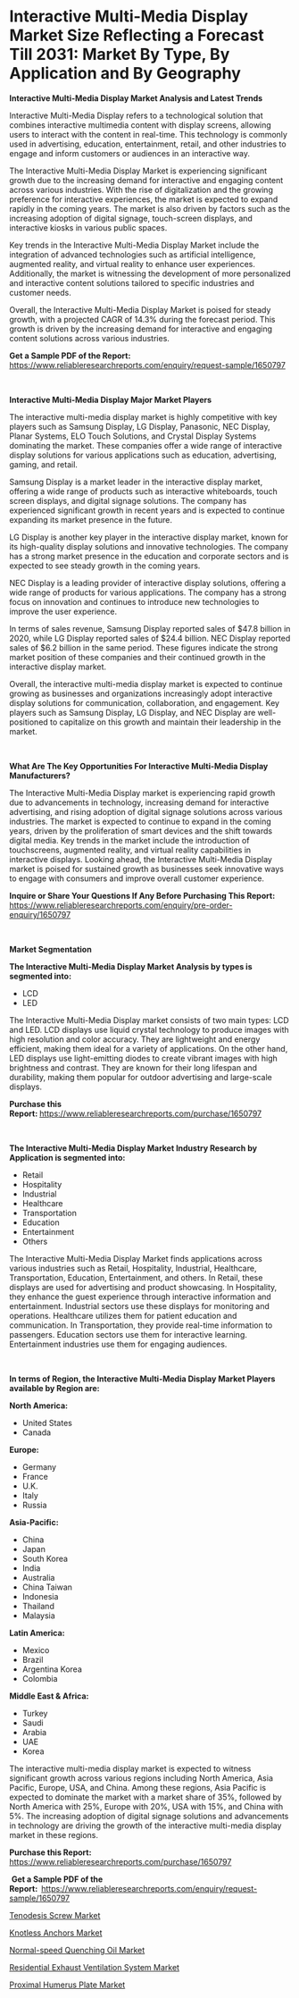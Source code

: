 <p><h1>Interactive Multi-Media Display Market Size Reflecting a Forecast Till 2031: Market By Type, By Application and By Geography</h1></p><p><strong>Interactive Multi-Media Display Market Analysis and Latest Trends</strong></p>
<p><p>Interactive Multi-Media Display refers to a technological solution that combines interactive multimedia content with display screens, allowing users to interact with the content in real-time. This technology is commonly used in advertising, education, entertainment, retail, and other industries to engage and inform customers or audiences in an interactive way.</p><p>The Interactive Multi-Media Display Market is experiencing significant growth due to the increasing demand for interactive and engaging content across various industries. With the rise of digitalization and the growing preference for interactive experiences, the market is expected to expand rapidly in the coming years. The market is also driven by factors such as the increasing adoption of digital signage, touch-screen displays, and interactive kiosks in various public spaces.</p><p>Key trends in the Interactive Multi-Media Display Market include the integration of advanced technologies such as artificial intelligence, augmented reality, and virtual reality to enhance user experiences. Additionally, the market is witnessing the development of more personalized and interactive content solutions tailored to specific industries and customer needs.</p><p>Overall, the Interactive Multi-Media Display Market is poised for steady growth, with a projected CAGR of 14.3% during the forecast period. This growth is driven by the increasing demand for interactive and engaging content solutions across various industries.</p></p>
<p><strong>Get a Sample PDF of the Report:&nbsp;</strong> <a href="https://www.reliableresearchreports.com/enquiry/request-sample/1650797">https://www.reliableresearchreports.com/enquiry/request-sample/1650797</a></p>
<p>&nbsp;</p>
<p><strong>Interactive Multi-Media Display Major Market Players</strong></p>
<p><p>The interactive multi-media display market is highly competitive with key players such as Samsung Display, LG Display, Panasonic, NEC Display, Planar Systems, ELO Touch Solutions, and Crystal Display Systems dominating the market. These companies offer a wide range of interactive display solutions for various applications such as education, advertising, gaming, and retail.</p><p>Samsung Display is a market leader in the interactive display market, offering a wide range of products such as interactive whiteboards, touch screen displays, and digital signage solutions. The company has experienced significant growth in recent years and is expected to continue expanding its market presence in the future.</p><p>LG Display is another key player in the interactive display market, known for its high-quality display solutions and innovative technologies. The company has a strong market presence in the education and corporate sectors and is expected to see steady growth in the coming years.</p><p>NEC Display is a leading provider of interactive display solutions, offering a wide range of products for various applications. The company has a strong focus on innovation and continues to introduce new technologies to improve the user experience.</p><p>In terms of sales revenue, Samsung Display reported sales of $47.8 billion in 2020, while LG Display reported sales of $24.4 billion. NEC Display reported sales of $6.2 billion in the same period. These figures indicate the strong market position of these companies and their continued growth in the interactive display market.</p><p>Overall, the interactive multi-media display market is expected to continue growing as businesses and organizations increasingly adopt interactive display solutions for communication, collaboration, and engagement. Key players such as Samsung Display, LG Display, and NEC Display are well-positioned to capitalize on this growth and maintain their leadership in the market.</p></p>
<p>&nbsp;</p>
<p><strong>What Are The Key Opportunities For Interactive Multi-Media Display Manufacturers?</strong></p>
<p><p>The Interactive Multi-Media Display market is experiencing rapid growth due to advancements in technology, increasing demand for interactive advertising, and rising adoption of digital signage solutions across various industries. The market is expected to continue to expand in the coming years, driven by the proliferation of smart devices and the shift towards digital media. Key trends in the market include the introduction of touchscreens, augmented reality, and virtual reality capabilities in interactive displays. Looking ahead, the Interactive Multi-Media Display market is poised for sustained growth as businesses seek innovative ways to engage with consumers and improve overall customer experience.</p></p>
<p><strong>Inquire or Share Your Questions If Any Before Purchasing This Report:</strong> <a href="https://www.reliableresearchreports.com/enquiry/pre-order-enquiry/1650797">https://www.reliableresearchreports.com/enquiry/pre-order-enquiry/1650797</a></p>
<p>&nbsp;</p>
<p><strong>Market Segmentation</strong></p>
<p><strong>The Interactive Multi-Media Display Market Analysis by types is segmented into:</strong></p>
<p><ul><li>LCD</li><li>LED</li></ul></p>
<p><p>The Interactive Multi-Media Display market consists of two main types: LCD and LED. LCD displays use liquid crystal technology to produce images with high resolution and color accuracy. They are lightweight and energy efficient, making them ideal for a variety of applications. On the other hand, LED displays use light-emitting diodes to create vibrant images with high brightness and contrast. They are known for their long lifespan and durability, making them popular for outdoor advertising and large-scale displays.</p></p>
<p><strong>Purchase this Report:&nbsp;</strong><a href="https://www.reliableresearchreports.com/purchase/1650797">https://www.reliableresearchreports.com/purchase/1650797</a></p>
<p>&nbsp;</p>
<p><strong>The Interactive Multi-Media Display Market Industry Research by Application is segmented into:</strong></p>
<p><ul><li>Retail</li><li>Hospitality</li><li>Industrial</li><li>Healthcare</li><li>Transportation</li><li>Education</li><li>Entertainment</li><li>Others</li></ul></p>
<p><p>The Interactive Multi-Media Display Market finds applications across various industries such as Retail, Hospitality, Industrial, Healthcare, Transportation, Education, Entertainment, and others. In Retail, these displays are used for advertising and product showcasing. In Hospitality, they enhance the guest experience through interactive information and entertainment. Industrial sectors use these displays for monitoring and operations. Healthcare utilizes them for patient education and communication. In Transportation, they provide real-time information to passengers. Education sectors use them for interactive learning. Entertainment industries use them for engaging audiences.</p></p>
<p>&nbsp;</p>
<p><strong>In terms of Region, the Interactive Multi-Media Display Market Players available by Region are:</strong></p>
<p>
    <p> <strong> North America: </strong>
        <ul>
            <li>United States</li>
            <li>Canada</li>
        </ul>
        </p> 
    <p> <strong> Europe: </strong>
        <ul>
            <li>Germany</li>
            <li>France</li>
            <li>U.K.</li>
            <li>Italy</li>
            <li>Russia</li>
        </ul>
        </p> 
    <p> <strong> Asia-Pacific: </strong>
        <ul>
            <li>China</li>
            <li>Japan</li>
            <li>South Korea</li>
            <li>India</li>
            <li>Australia</li>
            <li>China Taiwan</li>
            <li>Indonesia</li>
            <li>Thailand</li>
            <li>Malaysia</li>
        </ul>
        </p> 
    <p> <strong> Latin America: </strong>
        <ul>
            <li>Mexico</li>
            <li>Brazil</li>
            <li>Argentina Korea</li>
            <li>Colombia</li>
        </ul>
        </p> 
    <p> <strong> Middle East & Africa: </strong>
        <ul>
            <li>Turkey</li>
            <li>Saudi</li>
            <li>Arabia</li>
            <li>UAE</li>
            <li>Korea</li>
        </ul>
    </p>
    </p>
<p><p>The interactive multi-media display market is expected to witness significant growth across various regions including North America, Asia Pacific, Europe, USA, and China. Among these regions, Asia Pacific is expected to dominate the market with a market share of 35%, followed by North America with 25%, Europe with 20%, USA with 15%, and China with 5%. The increasing adoption of digital signage solutions and advancements in technology are driving the growth of the interactive multi-media display market in these regions.</p></p>
<p><strong>Purchase this Report: </strong><a href="https://www.reliableresearchreports.com/purchase/1650797">https://www.reliableresearchreports.com/purchase/1650797</a></p>
<p>&nbsp;<strong>Get a Sample PDF of the Report:&nbsp;&nbsp;</strong><a href="https://www.reliableresearchreports.com/enquiry/request-sample/1650797">https://www.reliableresearchreports.com/enquiry/request-sample/1650797</a></p>
<p><strong></strong></p>
<p><p><a href="https://medium.com/@katlynbauch/tenodesis-screw-market-share-evolution-and-market-growth-trends-2024-2031-8aebe807ee39">Tenodesis Screw Market</a></p><p><a href="https://medium.com/@katlynbauch/knotless-anchors-market-insight-market-trends-growth-forecasted-from-2024-to-2031-25b9c42810ef">Knotless Anchors Market</a></p><p><a href="https://github.com/ruddyyedelwadw/Market-Research-Report-List-1/blob/main/normal-speed-quenching-oil-market.md">Normal-speed Quenching Oil Market</a></p><p><a href="https://github.com/FassouRP/Market-Research-Report-List-3/blob/main/residential-exhaust-ventilation-system-market.md">Residential Exhaust Ventilation System Market</a></p><p><a href="https://medium.com/@katlynbauch/proximal-humerus-plate-market-the-key-to-successful-business-strategy-forecast-till-2031-198fa9d0c0c7">Proximal Humerus Plate Market</a></p></p>